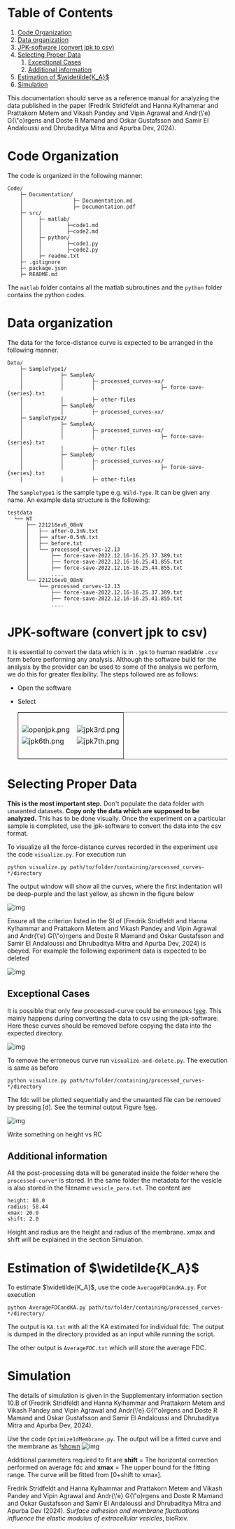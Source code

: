 
# Table of Contents

1.  [Code Organization](#org9c14ff5)
2.  [Data organization](#orgcfdaf8f)
3.  [JPK-software (convert jpk to csv)](#org0ba184d)
4.  [Selecting Proper Data](#org74b9788)
    1.  [Exceptional Cases](#orgaf49fa7)
    2.  [Additional information](#org6563130)
5.  [Estimation of $\widetilde{K_A}$](#org2faf721)
6.  [Simulation](#orgc21a5d4)

This documentation should serve as a reference manual for analyzing the data published in the paper (Fredrik Stridfeldt and Hanna Kylhammar and Prattakorn Metem and Vikash Pandey and Vipin Agrawal and Andr{\\'e} G{\\"o}rgens and Doste R Mamand and Oskar Gustafsson and Samir El Andaloussi and Dhrubaditya Mitra and Apurba Dev, 2024).


<a id="org9c14ff5"></a>

# Code Organization

The code is organized in the following manner:

    Code/
        ├─ Documentation/
        │                ├─ Documentation.md
        │                ├─ Documentation.pdf
        ├─ src/
        │     ├─ matlab/
        │     │        ├─code1.md
        │     │        ├─code2.md
        │     ├─ python/
        │     │        ├─code1.py
        │     │        ├─code2.py
        │     ├─ readme.txt
        ├─ .gitignore
        ├─ package.json
        ├─ README.md

The `matlab` folder contains all the matlab subroutines and the `python` folder contains the python codes.


<a id="orgcfdaf8f"></a>

# Data organization

The data for the force-distance curve is expected to be arranged in the following manner.

    Data/
        ├─ SampleType1/
        │            ├─ SampleA/
        │            │         ├─ processed_curves-xx/
        │            │         │                     ├─ force-save-{series}.txt
        │            │         ├─ other-files
        │            ├─ SampleB/
        │            │         ├─ processed_curves-xx/
        ├─ SampleType2/
        │            ├─ SampleA/
        │            │         ├─ processed_curves-xx/
        │            │         │                     ├─ force-save-{series}.txt
        │            │         ├─ other-files
        │            ├─ SampleB/
        │            │         ├─ processed_curves-xx/
        │            │         │                     ├─ force-save-{series}.txt
        │            │         ├─ other-files

The `SampleType1` is the sample type e.g. `Wild-Type`. It can be given any name. An example data structure is the following:

    testdata
      └── WT
          ├── 221216ev6_08nN
          │   ├── after-0.3nN.txt
          │   ├── after-0.5nN.txt
          │   ├── before.txt
          │   └── processed_curves-12.13
          │       ├── force-save-2022.12.16-16.25.37.389.txt
          │       ├── force-save-2022.12.16-16.25.41.855.txt
          │       ├── force-save-2022.12.16-16.25.44.855.txt
          │       ....
          └── 221216ev8_08nN
              └── processed_curves-12.13
                  ├── force-save-2022.12.16-16.25.37.389.txt
                  ├── force-save-2022.12.16-16.25.41.855.txt
                  ....


<a id="org0ba184d"></a>

# JPK-software (convert jpk to csv)

It is essential to convert the data which is in `.jpk` to human readable `.csv` form before performing any analysis. Although the software build for the analysis by the provider can be used to some of the analysis we perform, we do this for greater flexibility. The steps followed are as follows:

-   Open the software
-   Select
    
    <table border="2" cellspacing="0" cellpadding="6" rules="groups" frame="hsides">
    
    
    <colgroup>
    <col  class="org-left" />
    
    <col  class="org-left" />
    </colgroup>
    <tbody>
    <tr>
    <td class="org-left">&#xa0;</td>
    <td class="org-left">&#xa0;</td>
    </tr>
    
    <tr>
    <td class="org-left"><img src="imgs/openjpk.png" alt="openjpk.png" /></td>
    <td class="org-left"><img src="imgs/jpk3rd.png" alt="jpk3rd.png" /></td>
    </tr>
    
    <tr>
    <td class="org-left"><img src="imgs/jpk6th.png" alt="jpk6th.png" /></td>
    <td class="org-left"><img src="imgs/jpk7th.png" alt="jpk7th.png" /></td>
    </tr>
    
    <tr>
    <td class="org-left">&#xa0;</td>
    <td class="org-left">&#xa0;</td>
    </tr>
    </tbody>
    </table>


<a id="org74b9788"></a>

# Selecting Proper Data

**This is the most important step.** Don't populate the data folder with unwanted datasets. **Copy only the data which are supposed to be analyzed.** This has to be done visually. Once the experiment on a particular sample is completed, use the jpk-software to convert the data into the csv format. 

To visualize all the force-distance curves recorded in the experiment use the code `visualize.py`. For execution run

    python visualize.py path/to/folder/containing/processed_curves-*/directory

The output window will show all the curves, where the first indentation will be deep-purple and the last yellow, as shown in the figure below

![img](./imgs/testvizualize.png)

Ensure all the criterion listed in the SI of (Fredrik Stridfeldt and Hanna Kylhammar and Prattakorn Metem and Vikash Pandey and Vipin Agrawal and Andr{\\'e} G{\\"o}rgens and Doste R Mamand and Oskar Gustafsson and Samir El Andaloussi and Dhrubaditya Mitra and Apurba Dev, 2024) is obeyed. For example the following experiment data is expected to be deleted

![img](imgs/reject1.png)


<a id="orgaf49fa7"></a>

## Exceptional Cases

It is possible that only few processed-curve could be erroneous \![see](fig-fewerror). This mainly happens during converting the data to csv using the jpk-software. Here these curves should be removed before copying the data into the expected directory. 

![img](./imgs/removebadguy.png)

To remove the erroneous curve run `visualize-and-delete.py`. The execution is same as before

    python visualize.py path/to/folder/containing/processed_curves-*/directory

The fdc will be plotted sequentially and the unwanted file can be removed by pressing [d]. See the terminal output Figure \![see](term<sub>info</sub>).

![img](imgs/sequencial-removing.png)

Write something on height vs RC


<a id="org6563130"></a>

## Additional information

All the post-processing data will be generated inside the folder where the `processed-curve*` is stored. In the same folder the metadata for the vesicle is also stored in the filename `vesicle_para.txt`. The content are

    height: 80.0 
    radius: 58.44 
    xmax: 20.0
    shift: 2.0

Height and radius are the height and radius of the membrane. xmax and shift will be explained in the section Simulation. 


<a id="org2faf721"></a>

# Estimation of $\widetilde{K_A}$

To estimate $\widetilde{K_A}$, use the code `AverageFDCandKA.py`. For execution

    python AverageFDCandKA.py path/to/folder/containing/processed_curves-*/directory/

The output is `KA.txt` with all the KA estimated for individual fdc. The output is dumped
in the directory provided as an input while running the script.

The other output is `AverageFDC.txt` which will store the average FDC.


<a id="orgc21a5d4"></a>

# Simulation

The details of simulation is given in the Supplementary information section 10.B of (Fredrik Stridfeldt and Hanna Kylhammar and Prattakorn Metem and Vikash Pandey and Vipin Agrawal and Andr{\\'e} G{\\"o}rgens and Doste R Mamand and Oskar Gustafsson and Samir El Andaloussi and Dhrubaditya Mitra and Apurba Dev, 2024).

Use the code `Optimize1dMembrane.py`. The output will be a fitted curve and the membrane as \![shown](fig-fit)
![img](./imgs/Simulation.png)

Additional parameters required to fit are **shift** = The horizontal correction performed on average fdc and **xmax** = The upper bound for the fitting range. The curve will be fitted from [0+shift to xmax].

Fredrik Stridfeldt and Hanna Kylhammar and Prattakorn Metem and Vikash Pandey and Vipin Agrawal and Andr{\\'e} G{\\"o}rgens and Doste R Mamand and Oskar Gustafsson and Samir El Andaloussi and Dhrubaditya Mitra and Apurba Dev (2024). *Surface adhesion and membrane fluctuations influence the elastic modulus of extracellular vesicles*, bioRxiv.

